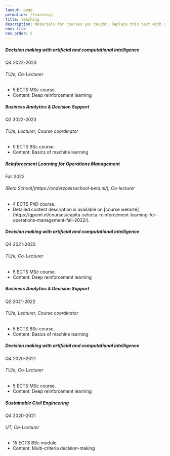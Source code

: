 ```yaml
---
layout: page
permalink: /teaching/
title: teaching
description: Materials for courses you taught. Replace this text with your description.
nav: true
nav_order: 5
---
```


<div class="card mt-3">
  <div class="p-3">
    <div class="row">
      <div class="col-sm-10">
        <h5 class="font-weight-bold">Decision making with artificial and computational intelligence</h5>
      </div>
      <div class="col-sm-2 text-left text-sm-right">
        <span class="badge font-weight-bold danger-color-dark text-uppercase align-middle">
            Q4 2022-2023
        </span>
      </div>
    </div>
    <h6 class="font-italic mt-2 mt-sm-0"> TU/e, Co-Lecturer</h6>
    <ul class="card-text font-weight-light list-group list-group-flush">
      <li class="list-group-item">5 ECTS MSc course.</li>
      <li class="list-group-item">Content: Deep reinforcement learning</li>
    </ul>
  </div>
</div>

  <div class="card mt-3">
  <div class="p-3">
    <div class="row">
      <div class="col-sm-10">
        <h5 class="font-weight-bold">Business Analytics & Decision Support</h5>
      </div>
      <div class="col-sm-2 text-left text-sm-right">
        <span class="badge font-weight-bold danger-color-dark text-uppercase align-middle">
            Q2 2022-2023
        </span>
      </div>
    </div>
    <h6 class="font-italic mt-2 mt-sm-0"> TU/e, Lecturer, Course coordinator</h6>
    <ul class="card-text font-weight-light list-group list-group-flush">
      <li class="list-group-item">5 ECTS BSc course.</li>
      <li class="list-group-item">Content: Basics of machine learning</li>
    </ul>
  </div>
</div>

  <div class="card mt-3">
  <div class="p-3">
    <div class="row">
      <div class="col-sm-10">
        <h5 class="font-weight-bold">Reinforcement Learning for Operations Management</h5>
      </div>
      <div class="col-sm-2 text-left text-sm-right">
        <span class="badge font-weight-bold danger-color-dark text-uppercase align-middle">
            Fall 2022
        </span>
      </div>
    </div>
    <h6 class="font-italic mt-2 mt-sm-0"> [Beta School](https://onderzoeksschool-beta.nl/), Co-lecturer</h6>
    <ul class="card-text font-weight-light list-group list-group-flush">
      <li class="list-group-item">4 ECTS PhD course.</li>
      <li class="list-group-item">Detailed content description is available on [course website](https://gpoml.nl/courses/capita-selecta-reinforcement-learning-for-operations-management-fall-2022/).</li>
    </ul>
  </div>
</div>

<div class="card mt-3">
  <div class="p-3">
    <div class="row">
      <div class="col-sm-10">
        <h5 class="font-weight-bold">Decision making with artificial and computational intelligence</h5>
      </div>
      <div class="col-sm-2 text-left text-sm-right">
        <span class="badge font-weight-bold danger-color-dark text-uppercase align-middle">
            Q4 2021-2022
        </span>
      </div>
    </div>
    <h6 class="font-italic mt-2 mt-sm-0"> TU/e, Co-Lecturer</h6>
    <ul class="card-text font-weight-light list-group list-group-flush">
      <li class="list-group-item">5 ECTS MSc course.</li>
      <li class="list-group-item">Content: Deep reinforcement learning</li>
    </ul>
  </div>
</div>


  <div class="card mt-3">
  <div class="p-3">
    <div class="row">
      <div class="col-sm-10">
        <h5 class="font-weight-bold">Business Analytics & Decision Support</h5>
      </div>
      <div class="col-sm-2 text-left text-sm-right">
        <span class="badge font-weight-bold danger-color-dark text-uppercase align-middle">
            Q2 2021-2022
        </span>
      </div>
    </div>
    <h6 class="font-italic mt-2 mt-sm-0"> TU/e, Lecturer, Course coordinator</h6>
    <ul class="card-text font-weight-light list-group list-group-flush">
      <li class="list-group-item">5 ECTS BSc course.</li>
      <li class="list-group-item">Content: Basics of machine learning</li>
    </ul>
  </div>
</div>

<div class="card mt-3">
  <div class="p-3">
    <div class="row">
      <div class="col-sm-10">
        <h5 class="font-weight-bold">Decision making with artificial and computational intelligence</h5>
      </div>
      <div class="col-sm-2 text-left text-sm-right">
        <span class="badge font-weight-bold danger-color-dark text-uppercase align-middle">
            Q4 2020-2021
        </span>
      </div>
    </div>
    <h6 class="font-italic mt-2 mt-sm-0"> TU/e, Co-Lecturer</h6>
    <ul class="card-text font-weight-light list-group list-group-flush">
      <li class="list-group-item">5 ECTS MSc course.</li>
      <li class="list-group-item">Content: Deep reinforcement learning</li>
    </ul>
  </div>
</div>

<div class="card mt-3">
  <div class="p-3">
    <div class="row">
      <div class="col-sm-10">
        <h5 class="font-weight-bold">Sustainable Civil Engineering</h5>
      </div>
      <div class="col-sm-2 text-left text-sm-right">
        <span class="badge font-weight-bold danger-color-dark text-uppercase align-middle">
            Q4 2020-2021
        </span>
      </div>
    </div>
    <h6 class="font-italic mt-2 mt-sm-0"> UT, Co-Lecturer</h6>
    <ul class="card-text font-weight-light list-group list-group-flush">
      <li class="list-group-item">15 ECTS BSc module.</li>
      <li class="list-group-item">Content: Multi-criteria decision-making</li>
    </ul>
  </div>
</div>


